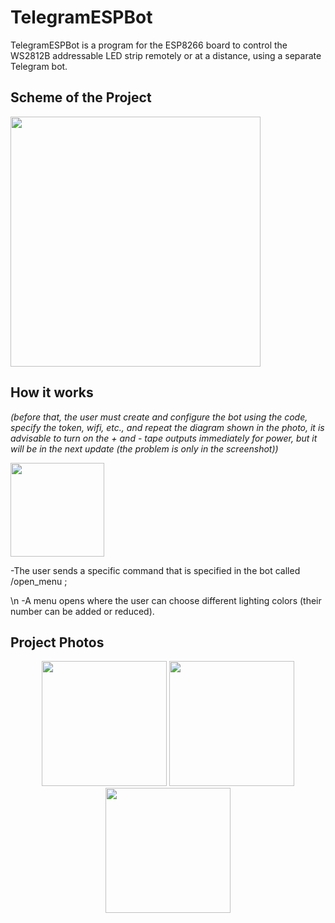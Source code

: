 # TelegramESPBot

TelegramESPBot is a program for the ESP8266 board to control the WS2812B addressable LED strip remotely or at a distance, using a separate Telegram bot.

## Scheme of the Project


<img src="https://github.com/VlaVi21/TelegramESPBot/assets/87720270/aae3bf1a-3d1c-4be6-904c-8865da905c61" width="400">

## How it works
*(before that, the user must create and configure the bot using the code, specify the token, wifi, etc., and repeat the diagram shown in the photo, it is advisable to turn on the + and - tape outputs immediately for power, but it will be in the next update (the problem is only in the screenshot))*

<img src="https://github.com/VlaVi21/TelegramESPBot/assets/87720270/0f72fad6-c0af-44d7-ac03-014260ac40cb" width="150">

-The user sends a specific command that is specified in the bot called /open_menu ;

\n -A menu opens where the user can choose different lighting colors (their number can be added or reduced).

## Project Photos

<div align="center">
  
<img src="https://github.com/VlaVi21/TelegramESPBot/assets/87720270/36da71d5-d1f6-4b31-bd5e-d842ce329bae" width="200">

<img src="https://github.com/VlaVi21/TelegramESPBot/assets/87720270/b2fad63d-f7b0-43a5-8bd0-c053820e2dfb" width="200">

<img src="https://github.com/VlaVi21/TelegramESPBot/assets/87720270/72388340-fca6-4a4b-bb7d-e4f88bda7119" width="200">
</div>



